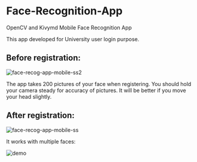 # Face-Recognition-App

OpenCV and Kivymd Mobile Face Recognition App

This app developed for University user login purpose.



## Before registration:

![face-recog-app-mobile-ss2](https://user-images.githubusercontent.com/48223066/210412622-9729cc89-e6a0-4814-9b78-294d4fd37cb1.jpg)

The app takes 200 pictures of your face when registering. You should hold your camera steady for accuracy of pictures. 
It will be better if you move your head slightly. 



## After registration:

![face-recog-app-mobile-ss](https://user-images.githubusercontent.com/48223066/210412590-b9e5ff8c-2c62-4583-85b9-281384281179.jpg)



It works with multiple faces:

![demo](https://user-images.githubusercontent.com/48223066/210445948-869a6fa9-a586-4483-849a-557d9b77ce85.gif)
